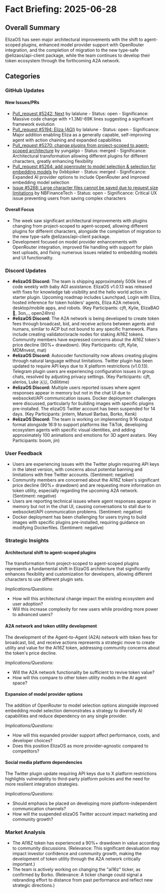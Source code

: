 # Fact Briefing: 2025-06-28

## Overall Summary
ElizaOS has seen major architectural improvements with the shift to agent-scoped plugins, enhanced model provider support with OpenRouter integration, and the completion of migration to the new type-safe @elizaos/api-client package, while the team continues to develop their token ecosystem through the forthcoming A2A network.

## Categories

### GitHub Updates

#### New Issues/PRs
- [Pull_request #5242: Next](https://github.com/elizaos/eliza/pull/5242) by lalalune - Status: open - Significance: Massive code change with +1.3M/-69K lines suggesting a significant framework evolution
- [Pull_request #5194: Eliza (AGI)](https://github.com/elizaos/eliza/pull/5194) by lalalune - Status: open - Significance: Major addition enabling Eliza as a generally capable, self-improving agent with action chaining and expanded capabilities
- [Pull_request #5270: change plugins from project-scoped to agent-scoped architecture](https://github.com/elizaos/eliza/pull/5270) by yungalgo - Status: merged - Significance: Architectural transformation allowing different plugins for different characters, greatly enhancing flexibility
- [Pull_request #5264: add openrouter to model selection & selection for embedding models](https://github.com/elizaos/eliza/pull/5264) by 0xbbjoker - Status: merged - Significance: Expanded AI provider options to include OpenRouter and improved embedding model selection
- [Issue #5268: Large character files cannot be saved due to request size limitations](https://github.com/elizaos/eliza/issues/5268) by NBFinanceTech - Status: open - Significance: Critical UX issue preventing users from saving complex characters

#### Overall Focus
- The week saw significant architectural improvements with plugins changing from project-scoped to agent-scoped, allowing different plugins for different characters, alongside the completion of migration to the new type-safe @elizaos/api-client package.
- Development focused on model provider enhancements with OpenRouter integration, improved file handling with support for plain text uploads, and fixing numerous issues related to embedding models and UI functionality.

### Discord Updates
- **#elizaOS Discord:** The team is shipping approximately 500k lines of code weekly with baby AGI assistance. ElizaOS v1.0.13 was released with fixes for knowledge tab visibility and the hello world action in starter plugin. Upcoming roadmap includes Launchpad, Login with Eliza, hosted inference for token holders' agents, Eliza A2A network, desktop/mobile apps, and robots. (Key Participants: cjft, Kylie, ElizaBAO🌟, 3on_., open24hrs)
- **#elizaOS Discord:** The A2A network is being developed to create token fees through broadcast, bid, and receive actions between agents and humans, similar to ACP but not bound to any specific framework. Plans include creating validator/oracle nodes for staking AI16Z tokens. Community members have expressed concerns about the AI16Z token's price decline (90%+ drawdown). (Key Participants: cjft, Kylie, MDMnvest, mat)
- **#elizaOS Discord:** Autocoder functionality now allows creating plugins through natural language without limitations. Twitter plugin has been updated to require API keys due to X platform restrictions (v1.0.13). Telegram plugin users are experiencing configuration issues in group chats, resolved by adjusting privacy settings. (Key Participants: cjft, alerios, Luke 🇦🇺, Odilitime)
- **#elizaOS Discord:** Multiple users reported issues where agent responses appear in memory but not in the chat UI due to websocket/API communication issues. Docker deployment challenges were discussed, particularly for building images with specific plugins pre-installed. The elizaOS Twitter account has been suspended for 14 days. (Key Participants: jintern, Manuel Barbas, Borko, Kenk)
- **#elizaOS Discord:** The team is working on implementing 9:16 output format alongside 16:9 to support platforms like TikTok, developing ecosystem agents with specific visual identities, and adding approximately 100 animations and emotions for 3D agent avatars. (Key Participants: boom, jin)

### User Feedback
- Users are experiencing issues with the Twitter plugin requiring API keys in the latest version, with concerns about potential banning and limitations with free Twitter accounts. (Sentiment: negative)
- Community members are concerned about the AI16Z token's significant price decline (90%+ drawdown) and are requesting more information on token utility, especially regarding the upcoming A2A network. (Sentiment: negative)
- Users are reporting technical issues where agent responses appear in memory but not in the chat UI, causing conversations to stall due to websocket/API communication problems. (Sentiment: negative)
- Docker deployment has been challenging for users trying to build images with specific plugins pre-installed, requiring guidance on modifying Dockerfiles. (Sentiment: negative)

### Strategic Insights

#### Architectural shift to agent-scoped plugins
The transformation from project-scoped to agent-scoped plugins represents a fundamental shift in ElizaOS architecture that significantly enhances flexibility and customization for developers, allowing different characters to use different plugin sets.

*Implications/Questions:*
  - How will this architectural change impact the existing ecosystem and user adoption?
  - Will this increase complexity for new users while providing more power to advanced users?

#### A2A network and token utility development
The development of the Agent-to-Agent (A2A) network with token fees for broadcast, bid, and receive actions represents a strategic move to create utility and value for the AI16Z token, addressing community concerns about the token's price decline.

*Implications/Questions:*
  - Will the A2A network functionality be sufficient to revive token value?
  - How will this compare to other token utility models in the AI agent space?

#### Expansion of model provider options
The addition of OpenRouter to model selection options alongside improved embedding model selection demonstrates a strategy to diversify AI capabilities and reduce dependency on any single provider.

*Implications/Questions:*
  - How will this expanded provider support affect performance, costs, and developer choices?
  - Does this position ElizaOS as more provider-agnostic compared to competitors?

#### Social media platform dependencies
The Twitter plugin update requiring API keys due to X platform restrictions highlights vulnerability to third-party platform policies and the need for more resilient integration strategies.

*Implications/Questions:*
  - Should emphasis be placed on developing more platform-independent communication channels?
  - How will the suspended elizaOS Twitter account impact marketing and community growth?

### Market Analysis
- The AI16Z token has experienced a 90%+ drawdown in value according to community discussions. (Relevance: This significant devaluation may impact investor confidence and community growth, making the development of token utility through the A2A network critically important.)
- The team is actively working on changing the "ai16z" ticker, as confirmed by Borko. (Relevance: A ticker change could signal a rebranding effort to distance from past performance and reflect new strategic directions.)